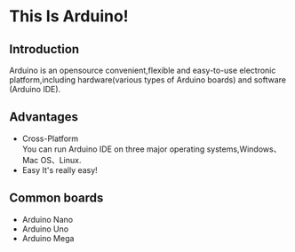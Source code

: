 # This Is Arduino!
## Introduction
Arduino is an opensource convenient,flexible and easy-to-use electronic platform,including hardware(various types of Arduino boards) and software (Arduino IDE).
  
## Advantages
* Cross-Platform  
You can run Arduino IDE on three major operating systems,Windows、Mac OS、Linux.
* Easy
It's really easy!
## Common boards
* Arduino Nano
* Arduino Uno
* Arduino Mega
